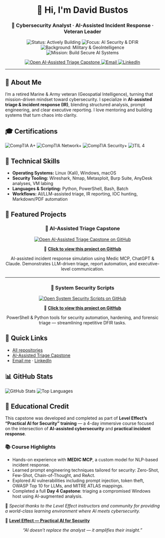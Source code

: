 <!-- CENTERED HEADER -->
<h1 align="center">👋 Hi, I'm David Bustos</h1>
<h3 align="center">🧠 Cybersecurity Analyst · AI-Assisted Incident Response · Veteran Leader</h3>

<!-- SHINY BADGES -->
<p align="center">
  <img src="https://img.shields.io/badge/Status-Actively%20Building-brightgreen?style=for-the-badge" alt="Status: Actively Building"/>
  <img src="https://img.shields.io/badge/Focus-AI_Security_%26_DFIR-4f46e5?style=for-the-badge" alt="Focus: AI Security & DFIR"/>
  <img src="https://img.shields.io/badge/Background-Military_%26_GeoIntelligence-9333ea?style=for-the-badge" alt="Background: Military & GeoIntelligence"/>
  <img src="https://img.shields.io/badge/Mission-Build_Secure_AI_Systems-0ea5e9?style=for-the-badge" alt="Mission: Build Secure AI Systems"/>
</p>

<!-- CONTACT LINKS (with prefilled subject line) -->
<p align="center">
  <a href="https://github.com/ByteBusterNikon/ai-assisted-triage-capstone" title="Open AI-Assisted Triage Capstone on GitHub">
    <img src="https://img.shields.io/badge/Open_AI–Assisted_Triage_Capstone-14b8a6?style=for-the-badge&logo=github&logoColor=white" alt="Open AI-Assisted Triage Capstone"/>
  </a>
  <a href="mailto:bustos_david@outlook.com?subject=Inquiry%20from%20GitHub%20Profile%20–%20AI-Assisted%20Triage%20%26%20IR" title="Email David">
    <img src="https://img.shields.io/badge/Email-bustos_david@outlook.com-64748b?style=for-the-badge&logo=microsoft-outlook&logoColor=white" alt="Email"/>
  </a>
  <a href="https://www.linkedin.com/in/david-bustos/" title="Connect on LinkedIn">
    <img src="https://img.shields.io/badge/LinkedIn-Connect-0A66C2?style=for-the-badge&logo=linkedin&logoColor=white" alt="LinkedIn"/>
  </a>
</p>

<hr/>

<!-- ABOUT -->
<h2>🧭 About Me</h2>
<p>
I’m a retired Marine & Army veteran (Geospatial Intelligence), turning that mission-driven mindset toward cybersecurity.
I specialize in <b>AI-assisted triage & incident response (IR)</b>, blending structured analysis, prompt engineering,
and clear executive reporting. I love mentoring and building systems that turn chaos into clarity.
</p>

<!-- CERTS -->
<h2>🎓 Certifications</h2>
<p>
  <img src="https://img.shields.io/badge/CompTIA-A%2B-ea580c?style=for-the-badge" alt="CompTIA A+"/>
  <img src="https://img.shields.io/badge/CompTIA-Network%2B-2563eb?style=for-the-badge" alt="CompTIA Network+"/>
  <img src="https://img.shields.io/badge/CompTIA-Security%2B-f59e0b?style=for-the-badge" alt="CompTIA Security+"/>
  <img src="https://img.shields.io/badge/ITIL-4-9333ea?style=for-the-badge" alt="ITIL 4"/>
</p>

<!-- SKILLS -->
<h2>🧰 Technical Skills</h2>
<ul>
  <li><b>Operating Systems:</b> Linux (Kali), Windows, macOS</li>
  <li><b>Security Tooling:</b> Wireshark, Nmap, Metasploit, Burp Suite, AnyDesk analyses, VM labing</li>
  <li><b>Languages & Scripting:</b> Python, PowerShell, Bash, Batch</li>
  <li><b>Workflows:</b> AI/LLM-assisted triage, IR reporting, IOC hunting, Markdown/PDF automation</li>
</ul>

<!-- FEATURED PROJECTS -->
<h2>🚀 Featured Projects</h2>

<!-- Project 1 -->
<h3 align="center">🧠 AI-Assisted Triage Capstone</h3>
<p align="center">
  <a href="https://github.com/ByteBusterNikon/ai-assisted-triage-capstone">
    <img 
      src="https://img.shields.io/badge/View_AI–Assisted_Triage_Capstone-4f46e5?style=for-the-badge&logo=github&logoColor=white" 
      alt="Open AI-Assisted Triage Capstone on GitHub"
      title="Click to view on GitHub"
    >
  </a>
</p>
<p align="center">
  🔗 <a href="https://github.com/ByteBusterNikon/ai-assisted-triage-capstone"><b>Click to view this project on GitHub</b></a>
</p>
<p align="center">
  AI-assisted incident response simulation using Medic MCP, ChatGPT & Claude. Demonstrates LLM-driven triage, report automation, and executive-level communication.
</p>

<hr style="border:0;border-top:1px solid #e5e7eb;margin:18px 0;">

<!-- Project 2 -->
<h3 align="center">🧰 System Security Scripts</h3>
<p align="center">
  <a href="https://github.com/ByteBusterNikon/SystemSecurityScripts">
    <img 
      src="https://img.shields.io/badge/View_System_Security_Scripts-0ea5e9?style=for-the-badge&logo=github&logoColor=white" 
      alt="Open System Security Scripts on GitHub"
      title="Click to view on GitHub"
    >
  </a>
</p>
<p align="center">
  🔗 <a href="https://github.com/ByteBusterNikon/SystemSecurityScripts"><b>Click to view this project on GitHub</b></a>
</p>
<p align="center">
  PowerShell & Python tools for security automation, hardening, and forensic triage — streamlining repetitive DFIR tasks.
</p>

<!-- QUICK LINKS -->
<h2>🔗 Quick Links</h2>
<ul>
  <li><a href="https://github.com/BustosCyberLabs?tab=repositories">All repositories</a></li>
  <li><a href="https://github.com/ByteBusterNikon/ai-assisted-triage-capstone">AI-Assisted Triage Capstone</a></li>
  <li><a href="mailto:bustos_david@outlook.com?subject=Inquiry%20from%20GitHub%20Profile%20–%20AI-Assisted%20Triage%20%26%20IR">Email me</a> · <a href="https://www.linkedin.com/in/david-bustos/">LinkedIn</a></li>
</ul>

<!-- STATS -->
<h2>📊 GitHub Stats</h2>
<p>
  <img src="https://github-readme-stats.vercel.app/api?username=ByteBusterNikon&show_icons=true&theme=transparent" alt="GitHub Stats"/>
  <img src="https://github-readme-stats.vercel.app/api/top-langs/?username=ByteBusterNikon&layout=compact&theme=transparent" alt="Top Languages"/>
</p>

<!-- EDUCATIONAL CREDIT -->
<h2>🏫 Educational Credit</h2>
<p>
  This capstone was developed and completed as part of <b>Level Effect’s “Practical AI for Security” training</b> —
  a 4-day immersive course focused on the intersection of <b>AI-assisted cybersecurity</b> and <b>practical incident response</b>.
</p>

<h3>📚 Course Highlights</h3>
<ul>
  <li>Hands-on experience with <b>MEDIC MCP</b>, a custom model for NLP-based incident response.</li>
  <li>Learned prompt engineering techniques tailored for security: Zero-Shot, Few-Shot, Chain-of-Thought, and ReAct.</li>
  <li>Explored AI vulnerabilities including prompt injection, token theft, OWASP Top 10 for LLMs, and MITRE ATLAS mappings.</li>
  <li>Completed a full <b>Day 4 Capstone</b>: triaging a compromised Windows host using AI-augmented analysis.</li>
</ul>

<p>
  🧠 <i>Special thanks to the Level Effect instructors and community for providing a world-class learning environment where AI meets cybersecurity.</i>
</p>

<p>
  📎 <a href="https://leveleffect.com" target="_blank"><b>Level Effect — Practical AI for Security</b></a>
</p>
<!-- FOOTER NOTE -->
<p align="center"><i>“AI doesn’t replace the analyst — it amplifies their insight.”</i></p>
